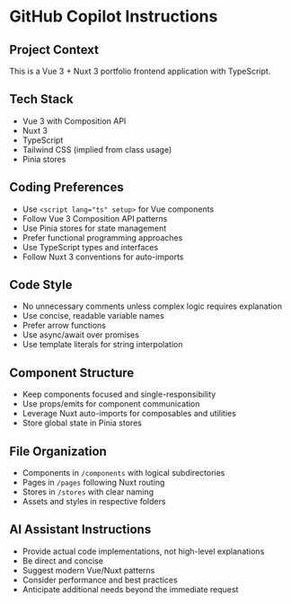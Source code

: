 # GitHub Copilot Instructions

## Project Context
This is a Vue 3 + Nuxt 3 portfolio frontend application with TypeScript.

## Tech Stack
- Vue 3 with Composition API
- Nuxt 3
- TypeScript
- Tailwind CSS (implied from class usage)
- Pinia stores

## Coding Preferences
- Use `<script lang="ts" setup>` for Vue components
- Follow Vue 3 Composition API patterns
- Use Pinia stores for state management
- Prefer functional programming approaches
- Use TypeScript types and interfaces
- Follow Nuxt 3 conventions for auto-imports

## Code Style
- No unnecessary comments unless complex logic requires explanation
- Use concise, readable variable names
- Prefer arrow functions
- Use async/await over promises
- Use template literals for string interpolation

## Component Structure
- Keep components focused and single-responsibility
- Use props/emits for component communication
- Leverage Nuxt auto-imports for composables and utilities
- Store global state in Pinia stores

## File Organization
- Components in `/components` with logical subdirectories
- Pages in `/pages` following Nuxt routing
- Stores in `/stores` with clear naming
- Assets and styles in respective folders

## AI Assistant Instructions
- Provide actual code implementations, not high-level explanations
- Be direct and concise
- Suggest modern Vue/Nuxt patterns
- Consider performance and best practices
- Anticipate additional needs beyond the immediate request
